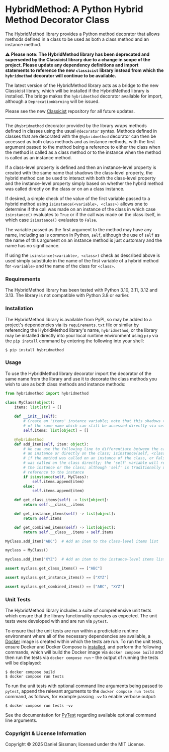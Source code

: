 # HybridMethod: A Python Hybrid Method Decorator Class

The HybridMethod library provides a Python method decorator that allows methods defined
in a class to be used as both a class method and an instance method.

⚠️ **Please note: The HybridMethod library has been deprecated and superseded by the Classicist library due to a change in scope of the project. Please update any dependency definitions and import statements to reference the new `classicist` library instead from which the `hybridmethod` decorator will continue to be available.**

The latest version of the HybridMethod library acts as a bridge to the new Classicist library, which will be installed if the HybridMethod library is installed. The bridge
makes the `hybridmethod` decorator available for import, although a `DeprecationWarning`
will be issued.

Please see the new [Classicist](https://github.com/bluebinary/classicist) repository for all future updates.

---

The `@hybridmethod` decorator provided by the library wraps methods defined in classes
using the usual `@decorator` syntax. Methods defined in classes that are decorated with
the `@hybridmethod` decorator can then be accessed as both class methods and as instance
methods, with the first argument passed to the method being a reference to either the
class when the method is called as a class method or to the instance when the method is
called as an instance method.

If a class-level property is defined and then an instance-level property is created with
the same name that shadows the class-level property, the hybrid method can be used to
interact with both the class-level property and the instance-level property simply based
on whether the hybrid method was called directly on the class or on an a class instance.

If desired, a simple check of the value of the first variable passed to a hybrid method
using `isinstance(<variable>, <class>)` allows one to determine if the call was made on
an instance of the class in which case `isinstance()` evaluates to `True` or if the call
was made on the class itself, in which case `isinstance()` evaluates to `False`.

The variable passed as the first argument to the method may have any name, including as
is common in Python, `self`, although the use of `self` as the name of this argument on
an instance method is just customary and the name has no significance.

If using the `isinstance(<variable>, <class>)` check as described above is used simply
substitute in the name of the first variable of a hybrid method for `<variable>` and the
name of the class for `<class>`.

### Requirements

The HybridMethod library has been tested with Python 3.10, 3.11, 3.12 and 3.13. The library is not compatible with Python 3.8 or earlier.

### Installation

The HybridMethod library is available from PyPI, so may be added to a project's dependencies via its `requirements.txt` file or similar by referencing the HybridMethod library's name, `hybridmethod`, or the library may be installed directly into your local runtime environment using `pip` via the `pip install` command by entering the following into your shell:

	$ pip install hybridmethod

### Usage

To use the HybridMethod library decorator import the decorator of the same name from the
library and use it to decorate the class methods you wish to use as both class methods
and instance methods:

```python
from hybridmethod import hybridmethod

class MyClass(object):
	items: list[str] = []
	
	def __init__(self):
		# Create an 'items' instance variable; note that this shadows the class variable
		# of the same name which can still be accessed directly via self.__class__.items
		self.items: list[object] = []

	@hybridmethod
	def add_item(self, item: object):
		# We can use the following line to differentiate between the call being made on
		# an instance or directly on the class; isinstance(self, <class>) returns True
		# if the method was called on an instance of the class, or False if the method
		# was called on the class directly; the 'self' variable will reference either
		# the instance or the class; although 'self' is traditionally used in Python as
		# reference to the instance
		if isinstance(self, MyClass):
			self.items.append(item)
		else:
			self.items.append(item)

	def get_class_items(self) -> list[object]:
		return self.__class__.items

	def get_instance_items(self) -> list[object]:
		return self.items

	def get_combined_items(self) -> list[object]:
		return self.__class__.items + self.items

MyClass.add_item("ABC")  # Add an item to the class-level items list

myclass = MyClass()

myclass.add_item("XYZ")  # Add an item to the instance-level items list

assert myclass.get_class_items() == ["ABC"]

assert myclass.get_instance_items() == ["XYZ"]

assert myclass.get_combined_items() == ["ABC", "XYZ"]
```

### Unit Tests

The HybridMethod library includes a suite of comprehensive unit tests which ensure that
the library functionality operates as expected. The unit tests were developed with and
are run via `pytest`.

To ensure that the unit tests are run within a predictable runtime environment where all of the necessary dependencies are available, a [Docker](https://www.docker.com) image is created within which the tests are run. To run the unit tests, ensure Docker and Docker Compose is [installed](https://docs.docker.com/engine/install/), and perform the following commands, which will build the Docker image via `docker compose build` and then run the tests via `docker compose run` – the output of running the tests will be displayed:

```shell
$ docker compose build
$ docker compose run tests
```

To run the unit tests with optional command line arguments being passed to `pytest`, append the relevant arguments to the `docker compose run tests` command, as follows, for example passing `-vv` to enable verbose output:

```shell
$ docker compose run tests -vv
```

See the documentation for [PyTest](https://docs.pytest.org/en/latest/) regarding available optional command line arguments.

### Copyright & License Information

Copyright © 2025 Daniel Sissman; licensed under the MIT License.